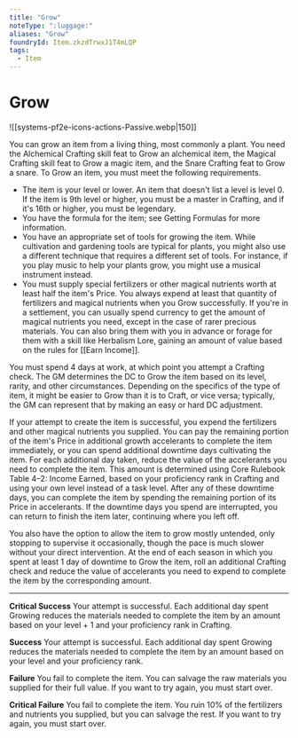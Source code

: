 ```yaml
---
title: "Grow"
noteType: ":luggage:"
aliases: "Grow"
foundryId: Item.zkzdTrwxJ1T4mLQP
tags:
  - Item
---
```


# Grow
![[systems-pf2e-icons-actions-Passive.webp|150]]

You can grow an item from a living thing, most commonly a plant. You need the Alchemical Crafting skill feat to Grow an alchemical item, the Magical Crafting skill feat to Grow a magic item, and the Snare Crafting feat to Grow a snare. To Grow an item, you must meet the following requirements.

*   The item is your level or lower. An item that doesn't list a level is level 0. If the item is 9th level or higher, you must be a master in Crafting, and if it's 16th or higher, you must be legendary.
*   You have the formula for the item; see Getting Formulas for more information.
*   You have an appropriate set of tools for growing the item. While cultivation and gardening tools are typical for plants, you might also use a different technique that requires a different set of tools. For instance, if you play music to help your plants grow, you might use a musical instrument instead.
*   You must supply special fertilizers or other magical nutrients worth at least half the item's Price. You always expend at least that quantity of fertilizers and magical nutrients when you Grow successfully. If you're in a settlement, you can usually spend currency to get the amount of magical nutrients you need, except in the case of rarer precious materials. You can also bring them with you in advance or forage for them with a skill like Herbalism Lore, gaining an amount of value based on the rules for [[Earn Income]].

You must spend 4 days at work, at which point you attempt a Crafting check. The GM determines the DC to Grow the item based on its level, rarity, and other circumstances. Depending on the specifics of the type of item, it might be easier to Grow than it is to Craft, or vice versa; typically, the GM can represent that by making an easy or hard DC adjustment.

If your attempt to create the item is successful, you expend the fertilizers and other magical nutrients you supplied. You can pay the remaining portion of the item's Price in additional growth accelerants to complete the item immediately, or you can spend additional downtime days cultivating the item. For each additional day taken, reduce the value of the accelerants you need to complete the item. This amount is determined using Core Rulebook Table 4–2: Income Earned, based on your proficiency rank in Crafting and using your own level instead of a task level. After any of these downtime days, you can complete the item by spending the remaining portion of its Price in accelerants. If the downtime days you spend are interrupted, you can return to finish the item later, continuing where you left off.

You also have the option to allow the item to grow mostly untended, only stopping to supervise it occasionally, though the pace is much slower without your direct intervention. At the end of each season in which you spent at least 1 day of downtime to Grow the item, roll an additional Crafting check and reduce the value of accelerants you need to expend to complete the item by the corresponding amount.

* * *

**Critical Success** Your attempt is successful. Each additional day spent Growing reduces the materials needed to complete the item by an amount based on your level + 1 and your proficiency rank in Crafting.

**Success** Your attempt is successful. Each additional day spent Growing reduces the materials needed to complete the item by an amount based on your level and your proficiency rank.

**Failure** You fail to complete the item. You can salvage the raw materials you supplied for their full value. If you want to try again, you must start over.

**Critical Failure** You fail to complete the item. You ruin 10% of the fertilizers and nutrients you supplied, but you can salvage the rest. If you want to try again, you must start over.
